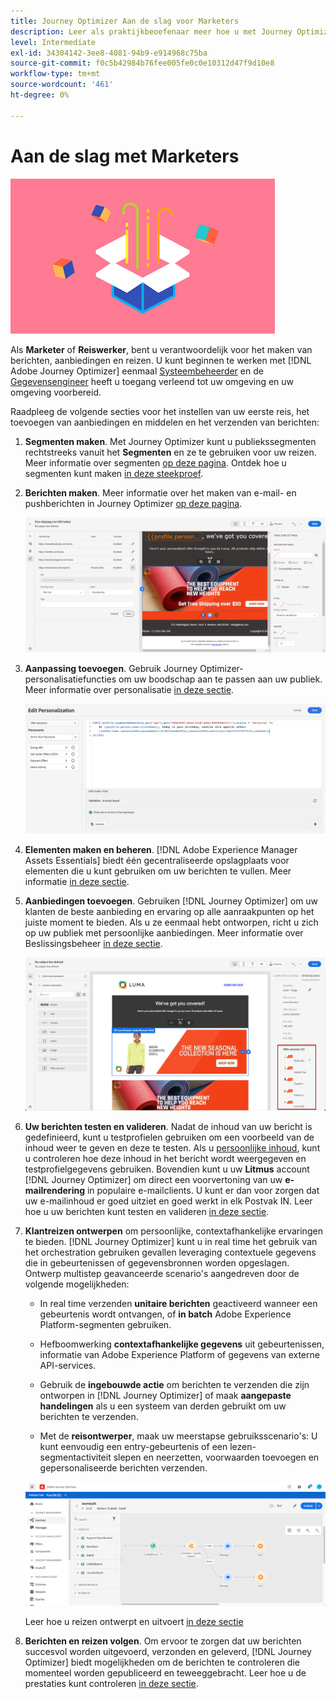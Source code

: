 ```yaml
---
title: Journey Optimizer Aan de slag voor Marketers
description: Leer als praktijkbeoefenaar meer hoe u met Journey Optimizer kunt werken
level: Intermediate
exl-id: 34304142-3ee8-4081-94b9-e914968c75ba
source-git-commit: f0c5b42984b76fee005fe0c0e10312d47f9d10e8
workflow-type: tm+mt
source-wordcount: '461'
ht-degree: 0%

---
```


# Aan de slag met Marketers

![markeerteken](assets/do-not-localize/user-3.png)

Als **Marketer** of **Reiswerker**, bent u verantwoordelijk voor het maken van berichten, aanbiedingen en reizen. U kunt beginnen te werken met [!DNL Adobe Journey Optimizer] eenmaal [Systeembeheerder](administrator.md) en de [Gegevensengineer](data-engineer.md) heeft u toegang verleend tot uw omgeving en uw omgeving voorbereid.

Raadpleeg de volgende secties voor het instellen van uw eerste reis, het toevoegen van aanbiedingen en middelen en het verzenden van berichten:

1. **Segmenten maken**. Met Journey Optimizer kunt u publiekssegmenten rechtstreeks vanuit het **Segmenten** en ze te gebruiken voor uw reizen.  Meer informatie over segmenten [op deze pagina](../segment/about-segments.md). Ontdek hoe u segmenten kunt maken [in deze steekproef](../segment/creating-a-segment.md).

1. **Berichten maken**. Meer informatie over het maken van e-mail- en pushberichten in Journey Optimizer [op deze pagina](../create-message.md).

   ![](../assets/email_designer_7.png)

1. **Aanpassing toevoegen**. Gebruik Journey Optimizer-personalisatiefuncties om uw boodschap aan te passen aan uw publiek. Meer informatie over personalisatie [in deze sectie](../personalization/personalize.md).

   ![](../personalization/assets/perso_ee2.png)

1. **Elementen maken en beheren**. [!DNL Adobe Experience Manager Assets Essentials] biedt één gecentraliseerde opslagplaats voor elementen die u kunt gebruiken om uw berichten te vullen. Meer informatie [in deze sectie](../assets-essentials.md).

1. **Aanbiedingen toevoegen**. Gebruiken [!DNL Journey Optimizer] om uw klanten de beste aanbieding en ervaring op alle aanraakpunten op het juiste moment te bieden. Als u ze eenmaal hebt ontworpen, richt u zich op uw publiek met persoonlijke aanbiedingen. Meer informatie over Beslissingsbeheer [in deze sectie](../../using/offers/get-started/starting-offer-decisioning.md).

   ![](../assets/offers-e2e-offers-displayed.png)

1. **Uw berichten testen en valideren**. Nadat de inhoud van uw bericht is gedefinieerd, kunt u testprofielen gebruiken om een voorbeeld van de inhoud weer te geven en deze te testen. Als u [persoonlijke inhoud](../personalization/personalize.md), kunt u controleren hoe deze inhoud in het bericht wordt weergegeven en testprofielgegevens gebruiken. Bovendien kunt u uw **Litmus** account [!DNL Journey Optimizer] om direct een voorvertoning van uw **e-mailrendering** in populaire e-mailclients. U kunt er dan voor zorgen dat uw e-mailinhoud er goed uitziet en goed werkt in elk Postvak IN. Leer hoe u uw berichten kunt testen en valideren [in deze sectie](../preview.md).

1. **Klantreizen ontwerpen** om persoonlijke, contextafhankelijke ervaringen te bieden. [!DNL Journey Optimizer] kunt u in real time het gebruik van het orchestration gebruiken gevallen leveraging contextuele gegevens die in gebeurtenissen of gegevensbronnen worden opgeslagen. Ontwerp multistep geavanceerde scenario&#39;s aangedreven door de volgende mogelijkheden:

   * In real time verzenden **unitaire berichten** geactiveerd wanneer een gebeurtenis wordt ontvangen, of **in batch** Adobe Experience Platform-segmenten gebruiken.

   * Hefboomwerking **contextafhankelijke gegevens** uit gebeurtenissen, informatie van Adobe Experience Platform of gegevens van externe API-services.

   * Gebruik de **ingebouwde actie** om berichten te verzenden die zijn ontworpen in [!DNL Journey Optimizer] of maak **aangepaste handelingen** als u een systeem van derden gebruikt om uw berichten te verzenden.

   * Met de **reisontwerper**, maak uw meerstapse gebruiksscenario&#39;s: U kunt eenvoudig een entry-gebeurtenis of een lezen-segmentactiviteit slepen en neerzetten, voorwaarden toevoegen en gepersonaliseerde berichten verzenden.

   ![](../assets/copy-paste3.png)

   Leer hoe u reizen ontwerpt en uitvoert [in deze sectie](../building-journeys/journey-gs.md)

1. **Berichten en reizen volgen**. Om ervoor te zorgen dat uw berichten succesvol worden uitgevoerd, verzonden en geleverd, [!DNL Journey Optimizer] biedt mogelijkheden om de berichten te controleren die momenteel worden gepubliceerd en teweeggebracht. Leer hoe u de prestaties kunt controleren [in deze sectie](../message-monitoring.md).
